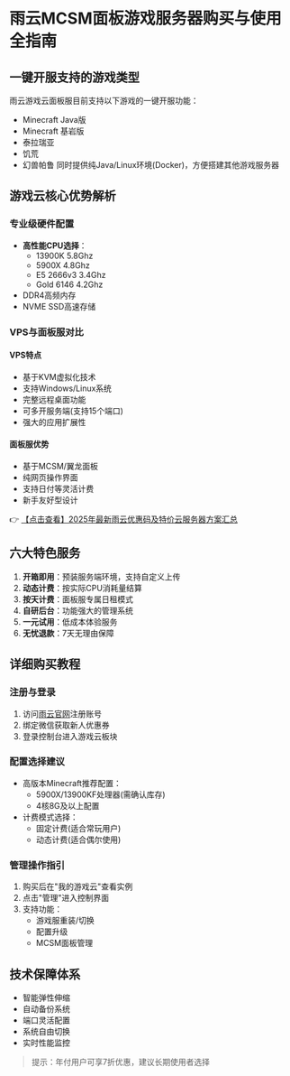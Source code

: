 # 雨云MCSM面板游戏服务器购买与使用全指南

## 一键开服支持的游戏类型
雨云游戏云面板服目前支持以下游戏的一键开服功能：
- Minecraft Java版
- Minecraft 基岩版
- 泰拉瑞亚
- 饥荒
- 幻兽帕鲁
同时提供纯Java/Linux环境(Docker)，方便搭建其他游戏服务器

## 游戏云核心优势解析
### 专业级硬件配置
- **高性能CPU选择**：
  - 13900K 5.8Ghz
  - 5900X 4.8Ghz
  - E5 2666v3 3.4Ghz
  - Gold 6146 4.2Ghz
- DDR4高频内存
- NVME SSD高速存储

### VPS与面板服对比
#### VPS特点
- 基于KVM虚拟化技术
- 支持Windows/Linux系统
- 完整远程桌面功能
- 可多开服务端(支持15个端口)
- 强大的应用扩展性

#### 面板服优势
- 基于MCSM/翼龙面板
- 纯网页操作界面
- 支持日付等灵活计费
- 新手友好型设计

👉 [【点击查看】2025年最新雨云优惠码及特价云服务器方案汇总](https://bit.ly/RainYun)

## 六大特色服务
1. **开箱即用**：预装服务端环境，支持自定义上传
2. **动态计费**：按实际CPU消耗量结算
3. **按天计费**：面板服专属日租模式
4. **自研后台**：功能强大的管理系统
5. **一元试用**：低成本体验服务
6. **无忧退款**：7天无理由保障

## 详细购买教程
### 注册与登录
1. 访问[雨云官网](https://bit.ly/RainYun)注册账号
2. 绑定微信获取新人优惠券
3. 登录控制台进入游戏云板块

### 配置选择建议
- 高版本Minecraft推荐配置：
  - 5900X/13900KF处理器(需确认库存)
  - 4核8G及以上配置
- 计费模式选择：
  - 固定计费(适合常玩用户)
  - 动态计费(适合偶尔使用)

### 管理操作指引
1. 购买后在"我的游戏云"查看实例
2. 点击"管理"进入控制界面
3. 支持功能：
   - 游戏服重装/切换
   - 配置升级
   - MCSM面板管理

## 技术保障体系
- 智能弹性伸缩
- 自动备份系统
- 端口灵活配置
- 系统自由切换
- 实时性能监控

> 提示：年付用户可享7折优惠，建议长期使用者选择